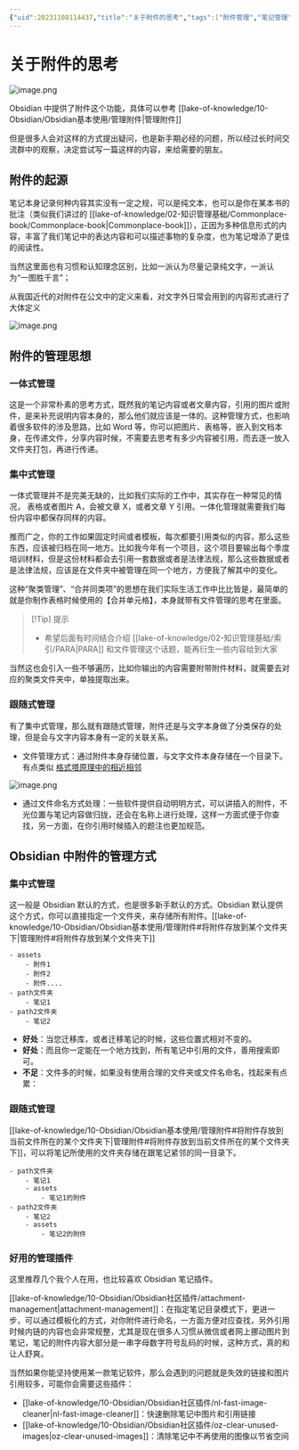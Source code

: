 ```yaml
---
{"uid":20231108114437,"title":"关于附件的思考","tags":["附件管理","笔记管理","Obsidian","Obsidian插件"],"description":"关于附件的思考","author":"OS","type":"other","draft":false,"editable":false,"modified":20231108125223,"dg-publish":true,"permalink":"/lake-of-knowledge/02//os//","dgPassFrontmatter":true}
---
```



# 关于附件的思考

![image.png](https://cdn.pkmer.cn/images/20231108125004.png!pkmer)

Obsidian 中提供了附件这个功能，具体可以参考 [[lake-of-knowledge/10-Obsidian/Obsidian基本使用/管理附件\|管理附件]]

但是很多人会对这样的方式提出疑问，也是新手期必经的问题，所以经过长时间交流群中的观察，决定尝试写一篇这样的内容，来给需要的朋友。

## 附件的起源

笔记本身记录何种内容其实没有一定之规，可以是纯文本，也可以是你在某本书的批注（类似我们讲过的 [[lake-of-knowledge/02-知识管理基础/Commonplace-book/Commonplace-book\|Commonplace-book]]），正因为多种信息形式的内容，丰富了我们笔记中的表达内容和可以描述事物的复杂度，也为笔记增添了更佳的阅读性。

当然这里面也有习惯和认知理念区别，比如一派认为尽量记录纯文字，一派认为“一图胜千言”；

从我国近代的对附件在公文中的定义来看，对文字外日常会用到的内容形式进行了大体定义

![image.png](https://cdn.pkmer.cn/images/20231108120308.png!pkmer)

## 附件的管理思想

### 一体式管理

这是一个非常朴素的思考方式，既然我的笔记内容或者文章内容，引用的图片或附件，是来补充说明内容本身的，那么他们就应该是一体的。这种管理方式，也影响着很多软件的涉及思路，比如 Word 等，你可以把图片、表格等，嵌入到文档本身，在传递文件，分享内容时候，不需要去思考有多少内容被引用，而去逐一放入文件夹打包，再进行传递。

### 集中式管理

一体式管理并不是完美无缺的，比如我们实际的工作中，其实存在一种常见的情况， 表格或者图片 A，会被文章 X，或者文章 Y 引用。一体化管理就需要我们每份内容中都保存同样的内容。

推而广之，你的工作如果固定时间或者模板，每次都要引用类似的内容，那么这些东西，应该被归档在同一地方。比如我今年有一个项目，这个项目要输出每个季度培训材料，但是这份材料都会去引用一套数据或者是法律法规，那么这些数据或者是法律法规，应该是在文件夹中被管理在同一个地方，方便我了解其中的变化。

这种“聚类管理”、“合并同类项”的思想在我们实际生活工作中比比皆是，最简单的就是你制作表格时候使用的【合并单元格】，本身就带有文件管理的思考在里面。

> [!Tip] 提示
> - 希望后面有时间结合介绍 [[lake-of-knowledge/02-知识管理基础/索引/PARA\|PARA]] 和文件管理这个话题，能再衍生一些内容给到大家

当然这也会引入一些不够遍历，比如你输出的内容需要附带附件材料，就需要去对应的聚类文件夹中，单独提取出来。

### 跟随式管理

有了集中式管理，那么就有跟随式管理，附件还是与文字本身做了分类保存的处理，但是会与文字内容本身有一定的关联关系。

- 文件管理方式：通过附件本身存储位置，与文字文件本身存储在一个目录下。有点类似 [格式塔原理中的相近相邻](https://en.wikipedia.org/wiki/Gestalt_psychology)

![image.png](https://cdn.pkmer.cn/images/20231108123501.png!pkmer)

- 通过文件命名方式处理：一些软件提供自动明明方式，可以讲插入的附件，不光位置与笔记内容做归拢，还会在名称上进行处理，这样一方面式便于你查找，另一方面，在你引用时候插入的题注也更加规范。

## Obsidian 中附件的管理方式

### 集中式管理

这一般是 Obsidian 默认的方式，也是很多新手默认的方式。Obsidian 默认提供这个方式，你可以直接指定一个文件夹，来存储所有附件。[[lake-of-knowledge/10-Obsidian/Obsidian基本使用/管理附件#将附件存放到某个文件夹下\|管理附件#将附件存放到某个文件夹下]]

```
- assets
	- 附件1
	- 附件2
	- 附件....
- path文件夹
	- 笔记1
- path2文件夹
	- 笔记2
```

- **好处**：当您迁移库，或者迁移笔记的时候，这些位置式相对不变的。
- **好处**：而且你一定能在一个地方找到，所有笔记中引用的文件，善用搜索即可。
- **不足**：文件多的时候，如果没有使用合理的文件夹或文件名命名，找起来有点累：

### 跟随式管理

[[lake-of-knowledge/10-Obsidian/Obsidian基本使用/管理附件#将附件存放到当前文件所在的某个文件夹下\|管理附件#将附件存放到当前文件所在的某个文件夹下]]，可以将笔记所使用的文件夹存储在跟笔记紧邻的同一目录下。

```
- path文件夹
	- 笔记1
	- assets
		- 笔记1的附件
- path2文件夹
	- 笔记2
	- assets
		- 笔记2的附件
```

### 好用的管理插件

这里推荐几个我个人在用，也比较喜欢 Obsidian 笔记插件。

[[lake-of-knowledge/10-Obsidian/Obsidian社区插件/attachment-management\|attachment-management]]：在指定笔记目录模式下，更进一步，可以通过模板化的方式，对你附件进行命名，一方面方便对应查找，另外引用时候内链的内容也会非常规整，尤其是现在很多人习惯从微信或者网上挪动图片到笔记，笔记的附件内容大部分是一串字母数字符号乱码的时候，这种方式，真的和让人舒爽。

当然如果你能坚持使用某一款笔记软件，那么会遇到的问题就是失效的链接和图片引用较多，可能你会需要这些插件：

- [[lake-of-knowledge/10-Obsidian/Obsidian社区插件/nl-fast-image-cleaner\|nl-fast-image-cleaner]]：快速删除笔记中图片和引用链接
- [[lake-of-knowledge/10-Obsidian/Obsidian社区插件/oz-clear-unused-images\|oz-clear-unused-images]]：清除笔记中不再使用的图像以节省空间